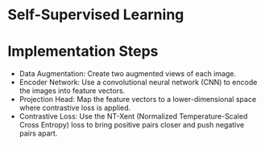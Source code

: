 # Self-Supervised Learning


# Implementation Steps

- Data Augmentation: Create two augmented views of each image.
- Encoder Network: Use a convolutional neural network (CNN) to encode the images into feature vectors.
- Projection Head: Map the feature vectors to a lower-dimensional space where contrastive loss is applied.
- Contrastive Loss: Use the NT-Xent (Normalized Temperature-Scaled Cross Entropy) loss to bring positive pairs closer and push negative pairs apart.
